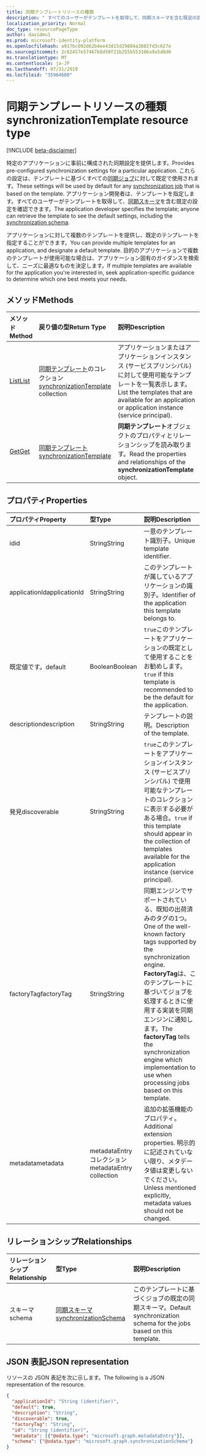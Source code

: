 ```yaml
---
title: 同期テンプレートリソースの種類
description: " すべてのユーザーがテンプレートを取得して、同期スキーマを含む既定の設定を確認できます。"
localization_priority: Normal
doc_type: resourcePageType
author: davidmu1
ms.prod: microsoft-identity-platform
ms.openlocfilehash: a9176c092d62b4ee43d15d29884a3882fd3c627e
ms.sourcegitcommit: 2c62457e57467b8d50f21b255b553106a9a5d8d6
ms.translationtype: MT
ms.contentlocale: ja-JP
ms.lasthandoff: 07/31/2019
ms.locfileid: "35964600"
---
```

# <a name="synchronizationtemplate-resource-type"></a><span data-ttu-id="27930-103">同期テンプレートリソースの種類</span><span class="sxs-lookup"><span data-stu-id="27930-103">synchronizationTemplate resource type</span></span>

[!INCLUDE [beta-disclaimer](../../includes/beta-disclaimer.md)]

<span data-ttu-id="27930-104">特定のアプリケーションに事前に構成された同期設定を提供します。</span><span class="sxs-lookup"><span data-stu-id="27930-104">Provides pre-configured synchronization settings for a particular application.</span></span> <span data-ttu-id="27930-105">これらの設定は、テンプレートに基づくすべての[同期ジョブ](synchronization-synchronizationjob.md)に対して既定で使用されます。</span><span class="sxs-lookup"><span data-stu-id="27930-105">These settings will be used by default for any [synchronization job](synchronization-synchronizationjob.md) that is based on the template.</span></span> <span data-ttu-id="27930-106">アプリケーション開発者は、テンプレートを指定します。すべてのユーザーがテンプレートを取得して、[同期スキーマ](synchronization-synchronizationschema.md)を含む既定の設定を確認できます。</span><span class="sxs-lookup"><span data-stu-id="27930-106">The application developer specifies the template; anyone can retrieve the template to see the default settings, including the [synchronization schema](synchronization-synchronizationschema.md).</span></span>

<span data-ttu-id="27930-107">アプリケーションに対して複数のテンプレートを提供し、既定のテンプレートを指定することができます。</span><span class="sxs-lookup"><span data-stu-id="27930-107">You can provide multiple templates for an application, and designate a default template.</span></span> <span data-ttu-id="27930-108">目的のアプリケーションで複数のテンプレートが使用可能な場合は、アプリケーション固有のガイダンスを検索して、ニーズに最適なものを決定します。</span><span class="sxs-lookup"><span data-stu-id="27930-108">If multiple templates are available for the application you're interested in, seek application-specific guidance to determine which one best meets your needs.</span></span>

## <a name="methods"></a><span data-ttu-id="27930-109">メソッド</span><span class="sxs-lookup"><span data-stu-id="27930-109">Methods</span></span>

| <span data-ttu-id="27930-110">メソッド</span><span class="sxs-lookup"><span data-stu-id="27930-110">Method</span></span>        | <span data-ttu-id="27930-111">戻り値の型</span><span class="sxs-lookup"><span data-stu-id="27930-111">Return Type</span></span>               | <span data-ttu-id="27930-112">説明</span><span class="sxs-lookup"><span data-stu-id="27930-112">Description</span></span>                  |
|:--------------|:--------------------------|:-----------------------------|
|[<span data-ttu-id="27930-113">List</span><span class="sxs-lookup"><span data-stu-id="27930-113">List</span></span>](../api/synchronization-synchronizationtemplate-list.md)    |<span data-ttu-id="27930-114">[同期テンプレート](synchronization-synchronizationtemplate.md)のコレクション</span><span class="sxs-lookup"><span data-stu-id="27930-114">[synchronizationTemplate](synchronization-synchronizationtemplate.md) collection</span></span>  |<span data-ttu-id="27930-115">アプリケーションまたはアプリケーションインスタンス (サービスプリンシパル) に対して使用可能なテンプレートを一覧表示します。</span><span class="sxs-lookup"><span data-stu-id="27930-115">List the templates that are available for an application or application instance (service principal).</span></span>|
|[<span data-ttu-id="27930-116">Get</span><span class="sxs-lookup"><span data-stu-id="27930-116">Get</span></span>](../api/synchronization-synchronizationtemplate-get.md)      |[<span data-ttu-id="27930-117">同期テンプレート</span><span class="sxs-lookup"><span data-stu-id="27930-117">synchronizationTemplate</span></span>](synchronization-synchronizationtemplate.md)   |<span data-ttu-id="27930-118">**同期テンプレート**オブジェクトのプロパティとリレーションシップを読み取ります。</span><span class="sxs-lookup"><span data-stu-id="27930-118">Read the properties and relationships of the **synchronizationTemplate** object.</span></span>|
<!-- 
|[Create](../api/synchronization-synchronizationtemplate-post.md) |[synchronizationTemplate](synchronization-synchronizationtemplate.md)   |Create a new template for an application.|
|[Update](../api/synchronization-synchronizationtemplate-put.md)   |[synchronizationTemplate](synchronization-synchronizationtemplate.md)   |Update the template.| 
-->

## <a name="properties"></a><span data-ttu-id="27930-119">プロパティ</span><span class="sxs-lookup"><span data-stu-id="27930-119">Properties</span></span>

| <span data-ttu-id="27930-120">プロパティ</span><span class="sxs-lookup"><span data-stu-id="27930-120">Property</span></span>      | <span data-ttu-id="27930-121">型</span><span class="sxs-lookup"><span data-stu-id="27930-121">Type</span></span>                      | <span data-ttu-id="27930-122">説明</span><span class="sxs-lookup"><span data-stu-id="27930-122">Description</span></span>                  |
|:--------------|:--------------------------|:-----------------------------|
|<span data-ttu-id="27930-123">id</span><span class="sxs-lookup"><span data-stu-id="27930-123">id</span></span>             |<span data-ttu-id="27930-124">String</span><span class="sxs-lookup"><span data-stu-id="27930-124">String</span></span>                     |<span data-ttu-id="27930-125">一意のテンプレート識別子。</span><span class="sxs-lookup"><span data-stu-id="27930-125">Unique template identifier.</span></span>|
|<span data-ttu-id="27930-126">applicationId</span><span class="sxs-lookup"><span data-stu-id="27930-126">applicationId</span></span>  |<span data-ttu-id="27930-127">String</span><span class="sxs-lookup"><span data-stu-id="27930-127">String</span></span>                     |<span data-ttu-id="27930-128">このテンプレートが属しているアプリケーションの識別子。</span><span class="sxs-lookup"><span data-stu-id="27930-128">Identifier of the application this template belongs to.</span></span>|
|<span data-ttu-id="27930-129">既定値です。</span><span class="sxs-lookup"><span data-stu-id="27930-129">default</span></span>        |<span data-ttu-id="27930-130">Boolean</span><span class="sxs-lookup"><span data-stu-id="27930-130">Boolean</span></span>                    |<span data-ttu-id="27930-131">`true`このテンプレートをアプリケーションの既定として使用することをお勧めします。</span><span class="sxs-lookup"><span data-stu-id="27930-131">`true` if this template is recommended to be the default for the application.</span></span>|
|<span data-ttu-id="27930-132">description</span><span class="sxs-lookup"><span data-stu-id="27930-132">description</span></span>    |<span data-ttu-id="27930-133">String</span><span class="sxs-lookup"><span data-stu-id="27930-133">String</span></span>                     |<span data-ttu-id="27930-134">テンプレートの説明。</span><span class="sxs-lookup"><span data-stu-id="27930-134">Description of the template.</span></span>|
|<span data-ttu-id="27930-135">発見</span><span class="sxs-lookup"><span data-stu-id="27930-135">discoverable</span></span>   |<span data-ttu-id="27930-136">String</span><span class="sxs-lookup"><span data-stu-id="27930-136">String</span></span>                     |<span data-ttu-id="27930-137">`true`このテンプレートをアプリケーションインスタンス (サービスプリンシパル) で使用可能なテンプレートのコレクションに表示する必要がある場合。</span><span class="sxs-lookup"><span data-stu-id="27930-137">`true` if this template should appear in the collection of templates available for the application instance (service principal).</span></span>|
|<span data-ttu-id="27930-138">factoryTag</span><span class="sxs-lookup"><span data-stu-id="27930-138">factoryTag</span></span>     |<span data-ttu-id="27930-139">String</span><span class="sxs-lookup"><span data-stu-id="27930-139">String</span></span>                     |<span data-ttu-id="27930-140">同期エンジンでサポートされている、既知の出荷済みのタグの1つ。</span><span class="sxs-lookup"><span data-stu-id="27930-140">One of the well-known factory tags supported by the synchronization engine.</span></span> <span data-ttu-id="27930-141">**FactoryTag**は、このテンプレートに基づいてジョブを処理するときに使用する実装を同期エンジンに通知します。</span><span class="sxs-lookup"><span data-stu-id="27930-141">The **factoryTag** tells the synchronization engine which implementation to use when processing jobs based on this template.</span></span>|
|<span data-ttu-id="27930-142">metadata</span><span class="sxs-lookup"><span data-stu-id="27930-142">metadata</span></span>       |<span data-ttu-id="27930-143">metadataEntry コレクション</span><span class="sxs-lookup"><span data-stu-id="27930-143">metadataEntry collection</span></span>   |<span data-ttu-id="27930-144">追加の拡張機能のプロパティ。</span><span class="sxs-lookup"><span data-stu-id="27930-144">Additional extension properties.</span></span> <span data-ttu-id="27930-145">明示的に記述されていない限り、メタデータ値は変更しないでください。</span><span class="sxs-lookup"><span data-stu-id="27930-145">Unless mentioned explicitly, metadata values should not be changed.</span></span>|

## <a name="relationships"></a><span data-ttu-id="27930-146">リレーションシップ</span><span class="sxs-lookup"><span data-stu-id="27930-146">Relationships</span></span>
| <span data-ttu-id="27930-147">リレーションシップ</span><span class="sxs-lookup"><span data-stu-id="27930-147">Relationship</span></span>      | <span data-ttu-id="27930-148">型</span><span class="sxs-lookup"><span data-stu-id="27930-148">Type</span></span>      |<span data-ttu-id="27930-149">説明</span><span class="sxs-lookup"><span data-stu-id="27930-149">Description</span></span>|
|:------------------|:----------|:----------|
|<span data-ttu-id="27930-150">スキーマ</span><span class="sxs-lookup"><span data-stu-id="27930-150">schema</span></span>             |[<span data-ttu-id="27930-151">同期スキーマ</span><span class="sxs-lookup"><span data-stu-id="27930-151">synchronizationSchema</span></span>](synchronization-synchronizationschema.md)     |<span data-ttu-id="27930-152">このテンプレートに基づくジョブの既定の同期スキーマ。</span><span class="sxs-lookup"><span data-stu-id="27930-152">Default synchronization schema for the jobs based on this template.</span></span>|

## <a name="json-representation"></a><span data-ttu-id="27930-153">JSON 表記</span><span class="sxs-lookup"><span data-stu-id="27930-153">JSON representation</span></span>

<span data-ttu-id="27930-154">リソースの JSON 表記を次に示します。</span><span class="sxs-lookup"><span data-stu-id="27930-154">The following is a JSON representation of the resource.</span></span>

<!-- {
  "blockType": "resource",
  "optionalProperties": [

  ],
  "keyProperty": "id",
  "@odata.type": "microsoft.graph.synchronizationTemplate"
}-->

```json
{
  "applicationId": "String (identifier)",
  "default": true,
  "description": "String",
  "discoverable": true,
  "factoryTag": "String",
  "id": "String (identifier)",
  "metadata": [{"@odata.type": "microsoft.graph.metadataEntry"}],
  "schema": {"@odata.type": "microsoft.graph.synchronizationSchema"}
}

```

<!-- uuid: 8fcb5dbc-d5aa-4681-8e31-b001d5168d79
2015-10-25 14:57:30 UTC -->
<!--
{
  "type": "#page.annotation",
  "description": "synchronizationTemplate resource",
  "keywords": "",
  "section": "documentation",
  "tocPath": "",
  "suppressions": []
}
-->
